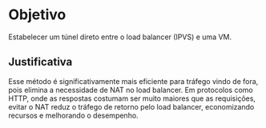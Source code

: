 # Objetivo
Estabelecer um túnel direto entre o load balancer (IPVS) e uma VM. 


## Justificativa
Esse método é significativamente mais eficiente para tráfego vindo de fora, pois elimina a necessidade de NAT no load balancer. Em protocolos como HTTP, onde as respostas costumam ser muito maiores que as requisições, evitar o NAT reduz o tráfego de retorno pelo load balancer, economizando recursos e melhorando o desempenho.